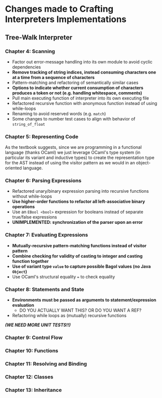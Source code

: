 # Changes made to Crafting Interpreters Implementations

## Tree-Walk Interpreter

### Chapter 4: Scanning 
- Factor out error-message handling into its own module to avoid cyclic dependencies
- **Remove tracking of string indices, instead consuming characters one at a time from a sequence of characters**
- Pattern-matching and refactoring of semantically similar cases
- **Options to indicate whether current consumption of characters produces a token or not (e.g. handling whitespace, comments)**
- Pull main executing function of interpreter into its own executing file
- Refactored recursive function with anonymous function instead of using while-loops 
- Renaming to avoid reserved words (e.g. `match`)
- Some changes to number test cases to align with behavior of `string_of_float`

### Chapter 5: Representing Code
As the textbook suggests, since we are programming in a functional 
language (thanks OCaml) we just leverage OCaml's type system
(in particular its variant and inductive types) to create the
representation type for the AST instead of using the visitor 
pattern as we would in an object-oriented language. 

### Chapter 6: Parsing Expressions
- Refactored unary/binary expression parsing into recursive functions without while-loops
- **Use higher-order functions to refactor all left-associative binary operations**
- Use an `EBool <bool>` expression for booleans instead of separate true/false expressions
- **UNIMPLEMENTED: synchronization of the parser upon an error**

### Chapter 7: Evaluating Expressions
- **Mutually-recursive pattern-matching functions instead of visitor pattern**
- **Combine checking for validity of casting to integer and casting function together**
- **Use of variant type `value` to capture possible Bagol values (no Java `Object`)**
- Use OCaml's structural equality `=` to check equality 

### Chapter 8: Statements and State 
- **Environments must be passed as arguments to statement/expression evaluation**
  - DO YOU ACTUALLY WANT THIS? OR DO YOU WANT A REF? 
- Refactoring while loops as (mutually) recursive functions 

***(WE NEED MORE UNIT TESTS!!)***

### Chapter 9: Control Flow

### Chapter 10: Functions 

### Chapter 11: Resolving and Binding

### Chapter 12: Classes 

### Chapter 13: Inheritance 